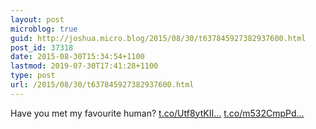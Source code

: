 ```yaml
---
layout: post
microblog: true
guid: http://joshua.micro.blog/2015/08/30/t637845927382937600.html
post_id: 37318
date: 2015-08-30T15:34:54+1100
lastmod: 2019-07-30T17:41:28+1100
type: post
url: /2015/08/30/t637845927382937600.html
---
```

Have you met my favourite human? [t.co/Utf8ytKII...](http://t.co/Utf8ytKIId) [t.co/m532CmpPd...](http://t.co/m532CmpPdL)
